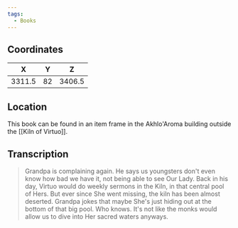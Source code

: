 ```yaml
---
tags:
  - Books
---
```


## Coordinates
| **X**  | **Y** | **Z**  |
| :----: | :---: | :----: |
| 3311.5 |  82   | 3406.5 |

## Location
This book can be found in an item frame in the Akhlo'Aroma building outside the [[Kiln of Virtuo]].

## Transcription
> Grandpa is complaining again. He says us youngsters don't even know how bad we have it, not being able to see Our Lady. Back in his day, Virtuo would do weekly sermons in the Kiln, in that central pool of Hers. But ever since She went missing, the kiln has been almost deserted. Grandpa jokes that maybe She's just hiding out at the bottom of that big pool. Who knows. It's not like the monks would allow us to dive into Her sacred waters anyways.

